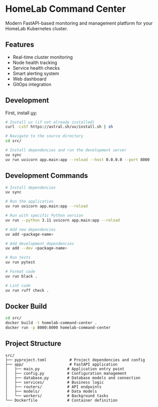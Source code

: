# HomeLab Command Center

Modern FastAPI-based monitoring and management platform for your HomeLab Kubernetes cluster.

## Features

- Real-time cluster monitoring
- Node health tracking
- Service health checks
- Smart alerting system
- Web dashboard
- GitOps integration

## Development

First, install [uv](https://docs.astral.sh/uv/):

```bash
# Install uv (if not already installed)
curl -LsSf https://astral.sh/uv/install.sh | sh

# Navigate to the source directory
cd src/

# Install dependencies and run the development server
uv sync
uv run uvicorn app.main:app --reload --host 0.0.0.0 --port 8000
```

## Development Commands

```bash
# Install dependencies
uv sync

# Run the application
uv run uvicorn app.main:app --reload

# Run with specific Python version
uv run --python 3.11 uvicorn app.main:app --reload

# Add new dependencies
uv add <package-name>

# Add development dependencies
uv add --dev <package-name>

# Run tests
uv run pytest

# Format code
uv run black .

# Lint code
uv run ruff check .
```

## Docker Build

```bash
cd src/
docker build -t homelab-command-center .
docker run -p 8000:8000 homelab-command-center
```

## Project Structure

```
src/
├── pyproject.toml          # Project dependencies and config
├── app/                    # FastAPI application
│   ├── main.py            # Application entry point
│   ├── config.py          # Configuration management
│   ├── database.py        # Database models and connection
│   ├── services/          # Business logic
│   ├── routers/           # API endpoints
│   ├── models/            # Data models
│   └── workers/           # Background tasks
└── Dockerfile             # Container definition
```
